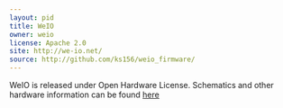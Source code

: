 ```yaml
---
layout: pid
title: WeIO
owner: weio
license: Apache 2.0
site: http://we-io.net/
source: http://github.com/ks156/weio_firmware/
---
```

WeIO is released under Open Hardware License. Schematics and other hardware information can be found [here](https://github.com/nodesign/weioBoard)
